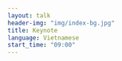 ```yaml
---
layout: talk
header-img: "img/index-bg.jpg"
title: Keynote
language: Vietnamese
start_time: "09:00"
---
```

